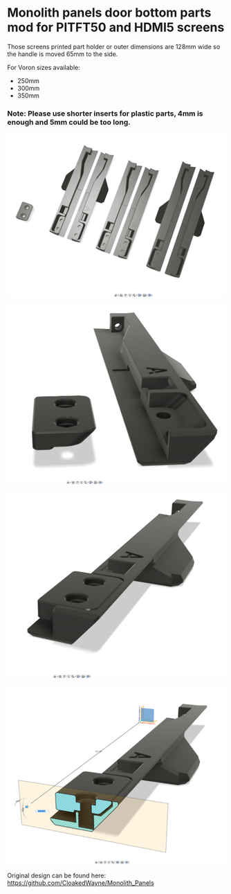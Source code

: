 # Monolith panels door bottom parts mod for PITFT50 and HDMI5 screens
Those screens printed part holder or outer dimensions are 128mm wide so the handle is moved 65mm to the side.

For Voron sizes available:
- 250mm
- 300mm
- 350mm

### Note: Please use shorter inserts for plastic parts, 4mm is enough and 5mm could be too long.

![image](images/cad-all.png)

![image](images/cad-closeup.png)

![image](images/cad-combined.png)

![image](images/cad-intersection.png)


Original design can be found here: https://github.com/CloakedWayne/Monolith_Panels